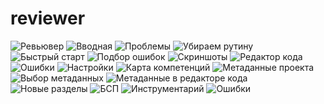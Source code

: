 # reviewer
<img src="https://raw.githubusercontent.com/leobrn/reviewer/main/doc/presentation/Слайд_1_Ревьювер.png" alt="Ревьювер" />
<img src="https://raw.githubusercontent.com/leobrn/reviewer/main/doc/presentation/Слайд_2_Вводная.png" alt="Вводная" />
<img src="https://raw.githubusercontent.com/leobrn/reviewer/main/doc/presentation/Слайд_3_Проблемы.png" alt="Проблемы" />
<img src="https://raw.githubusercontent.com/leobrn/reviewer/main/doc/presentation/Слайд_4_УбираемРутину.png" alt="Убираем рутину" />
<img src="https://raw.githubusercontent.com/leobrn/reviewer/main/doc/presentation/Слайд_5_БыстрыйСтарт.png" alt="Быстрый старт" />
<img src="https://raw.githubusercontent.com/leobrn/reviewer/main/doc/presentation/Слайд_6_ПодборОшибок.png" alt="Подбор ошибок" />
<img src="https://raw.githubusercontent.com/leobrn/reviewer/main/doc/presentation/Слайд_7_Скриншоты.png" alt="Скриншоты" />
<img src="https://raw.githubusercontent.com/leobrn/reviewer/main/doc/presentation/Слайд_8_РедакторКода.png" alt="Редактор кода" />
<img src="https://raw.githubusercontent.com/leobrn/reviewer/main/doc/presentation/Слайд_9_Ошибки.png" alt="Ошибки" />
<img src="https://raw.githubusercontent.com/leobrn/reviewer/main/doc/presentation/Слайд_10_Настройки.png" alt="Настройки" />
<img src="https://raw.githubusercontent.com/leobrn/reviewer/main/doc/presentation/Слайд_11_КартаКомпетенций.png" alt="Карта компетенций" />
<img src="https://raw.githubusercontent.com/leobrn/reviewer/main/doc/presentation/Слайд_12_МетаданныеПроекта.png" alt="Метаданные проекта" />
<img src="https://raw.githubusercontent.com/leobrn/reviewer/main/doc/presentation/Слайд_13_ВыборМетаданных.png" alt="Выбор метаданных" />
<img src="https://raw.githubusercontent.com/leobrn/reviewer/main/doc/presentation/Слайд_14_МетаданныеРедакторКода.png" alt="Метаданные в редакторе кода" />
<img src="https://raw.githubusercontent.com/leobrn/reviewer/main/doc/presentation/Слайд_15_НовыеРазделы.png" alt="Новые разделы" />
<img src="https://raw.githubusercontent.com/leobrn/reviewer/main/doc/presentation/Слайд_16_БСП.png" alt="БСП" />
<img src="https://raw.githubusercontent.com/leobrn/reviewer/main/doc/presentation/Слайд_17_Инструментарий.png" alt="Инструментарий" />
<img src="https://raw.githubusercontent.com/leobrn/reviewer/main/doc/presentation/Слайд_18_Ошибки.png" alt="Ошибки" />
